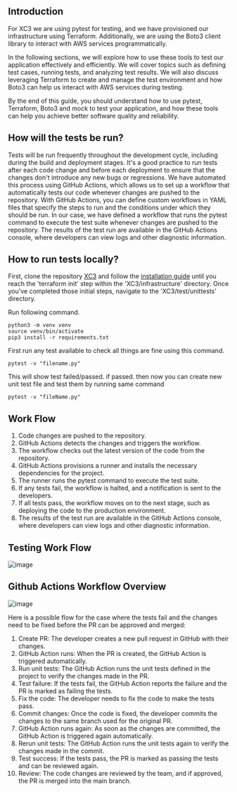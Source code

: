 ## Introduction

For XC3 we are using pytest for testing, and we have provisioned our infrastructure using Terraform. Additionally, we are using the Boto3 client library to interact with AWS services programmatically.

In the following sections, we will explore how to use these tools to test our application effectively and efficiently. We will cover topics such as defining test cases, running tests, and analyzing test results. We will also discuss leveraging Terraform to create and manage the test environment and how Boto3 can help us interact with AWS services during testing.

By the end of this guide, you should understand how to use pytest, Terraform, Boto3 and mock to test your application, and how these tools can help you achieve better software quality and reliability.

## How will the tests be run?

Tests will be run frequently throughout the development cycle, including during the build and deployment stages. It's a good practice to run tests after each code change and before each deployment to ensure that the changes don't introduce any new bugs or regressions. We have automated this process using GitHub Actions, which allows us to set up a workflow that automatically tests our code whenever changes are pushed to the repository. With GitHub Actions, you can define custom workflows in YAML files that specify the steps to run and the conditions under which they should be run. In our case, we have defined a workflow that runs the pytest command to execute the test suite whenever changes are pushed to the repository. The results of the test run are available in the GitHub Actions console, where developers can view logs and other diagnostic information.

## How to run tests locally?
First, clone the repository [XC3](https://github.com/XgridInc/xc3.git)
and follow the [installation guide](https://docs.google.com/document/d/1YoaWoDSOjdOY2Wk3FXYHOni4wERCU7_WvsQamYkqS_o/edit) until you reach the 'terraform init' step within the 'XC3/infrastructure' directory. Once you've completed those initial steps, navigate to the 'XC3/test/unittests' directory.

Run following command. 
```
python3 -m venv venv
source venv/bin/activate
pip3 install -r requirements.txt
```
First run any test available to check all things are fine using this command.
```
pytest -v "filename.py"
```
This will show test failed/passed. if passed. 
then now you can create new unit test file and test them by running same command 
```
pytest -v "fileName.py"
```

## Work Flow

1. Code changes are pushed to the repository.
2. GitHub Actions detects the changes and triggers the workflow.
3. The workflow checks out the latest version of the code from the repository.
4. GitHub Actions provisions a runner and installs the necessary dependencies for the project.
5. The runner runs the pytest command to execute the test suite.
6. If any tests fail, the workflow is halted, and a notification is sent to the developers.
7. If all tests pass, the workflow moves on to the next stage, such as deploying the code to the production environment.
8. The results of the test run are available in the GitHub Actions console, where developers can view logs and other diagnostic information.

## Testing Work Flow


![image](https://user-images.githubusercontent.com/105271892/234582908-831eb98c-8257-4bc7-8b51-a8a1b040b4b3.png)

## Github Actions Workflow Overview

![image](https://github.com/X-CBG/XC3/assets/122358742/ff37c233-7961-40ef-9759-bc642651ae22)

Here is a possible flow for the case where the tests fail and the changes need to be fixed before the PR can be approved and merged:

1. Create PR: The developer creates a new pull request in GitHub with their changes.
2. GitHub Action runs: When the PR is created, the GitHub Action is triggered automatically.
3. Run unit tests: The GitHub Action runs the unit tests defined in the project to verify the changes made in the PR.
4. Test failure: If the tests fail, the GitHub Action reports the failure and the PR is marked as failing the tests.
5. Fix the code: The developer needs to fix the code to make the tests pass.
6. Commit changes: Once the code is fixed, the developer commits the changes to the same branch used for the original PR.
7. GitHub Action runs again: As soon as the changes are committed, the GitHub Action is triggered again automatically.
8. Rerun unit tests: The GitHub Action runs the unit tests again to verify the changes made in the commit.
9. Test success: If the tests pass, the PR is marked as passing the tests and can be reviewed again.
10. Review: The code changes are reviewed by the team, and if approved, the PR is merged into the main branch.
